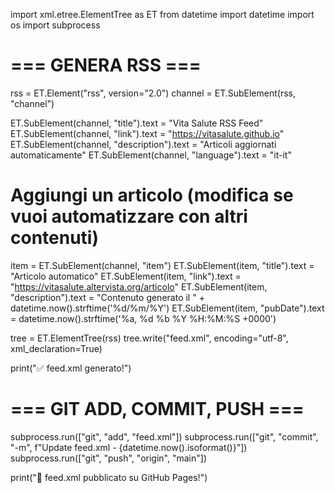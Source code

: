 import xml.etree.ElementTree as ET
from datetime import datetime
import os
import subprocess

# === GENERA RSS ===
rss = ET.Element("rss", version="2.0")
channel = ET.SubElement(rss, "channel")

ET.SubElement(channel, "title").text = "Vita Salute RSS Feed"
ET.SubElement(channel, "link").text = "https://vitasalute.github.io"
ET.SubElement(channel, "description").text = "Articoli aggiornati automaticamente"
ET.SubElement(channel, "language").text = "it-it"

# Aggiungi un articolo (modifica se vuoi automatizzare con altri contenuti)
item = ET.SubElement(channel, "item")
ET.SubElement(item, "title").text = "Articolo automatico"
ET.SubElement(item, "link").text = "https://vitasalute.altervista.org/articolo"
ET.SubElement(item, "description").text = "Contenuto generato il " + datetime.now().strftime('%d/%m/%Y')
ET.SubElement(item, "pubDate").text = datetime.now().strftime('%a, %d %b %Y %H:%M:%S +0000')

tree = ET.ElementTree(rss)
tree.write("feed.xml", encoding="utf-8", xml_declaration=True)

print("✅ feed.xml generato!")

# === GIT ADD, COMMIT, PUSH ===

subprocess.run(["git", "add", "feed.xml"])
subprocess.run(["git", "commit", "-m", f"Update feed.xml - {datetime.now().isoformat()}"])
subprocess.run(["git", "push", "origin", "main"])

print("🚀 feed.xml pubblicato su GitHub Pages!")

